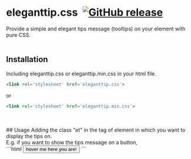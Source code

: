 # eleganttip.css&nbsp;&nbsp;[![GitHub release](https://img.shields.io/github/release/gw19/eleganttip.css.svg)](https://github.com/gw19/eleganttip.css/releases)
Provide a simple and elegant tips message (tooltips) on your element with pure CSS.
<br>
<br>
## Installation
Including eleganttip.css or eleganttip.min.css in your html file.<br>
```html
<link rel='stylesheet' href='eleganttip.css'>
```
or
```html
<link rel='stylesheet' href='eleganttip.min.css'>
```
<br>
<br>
## Usage
Adding the class "et" in the tag of element in which you want to display the tips on.<br>
E.g. if you want to show the tips message on a button,<br>
```html
<button type='submit' class='btn et'>hover me
  <span class='et-top'>
    here you are!
  </span>
</button>
```
